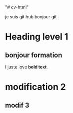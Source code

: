 "# cv-html" 

je suis git hub 
bonjour git 
# Heading level 1 
## bonjour formation 

I juste love **bold text**.


# modification 2
## modif 3




